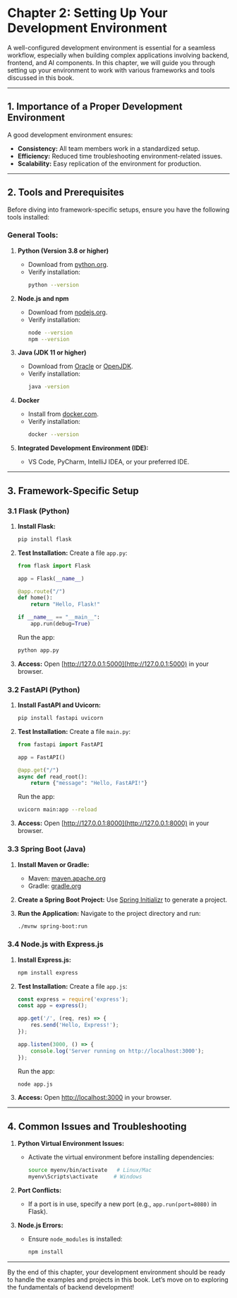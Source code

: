 
# Chapter 2: Setting Up Your Development Environment

A well-configured development environment is essential for a seamless workflow, especially when building complex applications involving backend, frontend, and AI components. In this chapter, we will guide you through setting up your environment to work with various frameworks and tools discussed in this book.

---

## 1. Importance of a Proper Development Environment

A good development environment ensures:
- **Consistency:** All team members work in a standardized setup.
- **Efficiency:** Reduced time troubleshooting environment-related issues.
- **Scalability:** Easy replication of the environment for production.

---

## 2. Tools and Prerequisites

Before diving into framework-specific setups, ensure you have the following tools installed:

### General Tools:
1. **Python (Version 3.8 or higher)**
   - Download from [python.org](https://www.python.org/).
   - Verify installation:
     ```bash
     python --version
     ```

2. **Node.js and npm**
   - Download from [nodejs.org](https://nodejs.org/).
   - Verify installation:
     ```bash
     node --version
     npm --version
     ```

3. **Java (JDK 11 or higher)**
   - Download from [Oracle](https://www.oracle.com/java/technologies/javase-downloads.html) or [OpenJDK](https://openjdk.org/).
   - Verify installation:
     ```bash
     java -version
     ```

4. **Docker**
   - Install from [docker.com](https://www.docker.com/).
   - Verify installation:
     ```bash
     docker --version
     ```

5. **Integrated Development Environment (IDE):**
   - VS Code, PyCharm, IntelliJ IDEA, or your preferred IDE.

---

## 3. Framework-Specific Setup

### **3.1 Flask (Python)**
1. **Install Flask:**
   ```bash
   pip install flask
   ```
2. **Test Installation:**
   Create a file `app.py`:
   ```python
   from flask import Flask

   app = Flask(__name__)

   @app.route("/")
   def home():
       return "Hello, Flask!"

   if __name__ == "__main__":
       app.run(debug=True)
   ```
   Run the app:
   ```bash
   python app.py
   ```
3. **Access:**
   Open [http://127.0.0.1:5000](http://127.0.0.1:5000) in your browser.

### **3.2 FastAPI (Python)**
1. **Install FastAPI and Uvicorn:**
   ```bash
   pip install fastapi uvicorn
   ```
2. **Test Installation:**
   Create a file `main.py`:
   ```python
   from fastapi import FastAPI

   app = FastAPI()

   @app.get("/")
   async def read_root():
       return {"message": "Hello, FastAPI!"}
   ```
   Run the app:
   ```bash
   uvicorn main:app --reload
   ```
3. **Access:**
   Open [http://127.0.0.1:8000](http://127.0.0.1:8000) in your browser.

### **3.3 Spring Boot (Java)**
1. **Install Maven or Gradle:**
   - Maven: [maven.apache.org](https://maven.apache.org/)
   - Gradle: [gradle.org](https://gradle.org/)

2. **Create a Spring Boot Project:**
   Use [Spring Initializr](https://start.spring.io/) to generate a project.

3. **Run the Application:**
   Navigate to the project directory and run:
   ```bash
   ./mvnw spring-boot:run
   ```

### **3.4 Node.js with Express.js**
1. **Install Express.js:**
   ```bash
   npm install express
   ```
2. **Test Installation:**
   Create a file `app.js`:
   ```javascript
   const express = require('express');
   const app = express();

   app.get('/', (req, res) => {
       res.send('Hello, Express!');
   });

   app.listen(3000, () => {
       console.log('Server running on http://localhost:3000');
   });
   ```
   Run the app:
   ```bash
   node app.js
   ```
3. **Access:**
   Open [http://localhost:3000](http://localhost:3000) in your browser.

---

## 4. Common Issues and Troubleshooting

1. **Python Virtual Environment Issues:**
   - Activate the virtual environment before installing dependencies:
     ```bash
     source myenv/bin/activate   # Linux/Mac
     myenv\Scripts\activate     # Windows
     ```

2. **Port Conflicts:**
   - If a port is in use, specify a new port (e.g., `app.run(port=8080)` in Flask).

3. **Node.js Errors:**
   - Ensure `node_modules` is installed:
     ```bash
     npm install
     ```

---

By the end of this chapter, your development environment should be ready to handle the examples and projects in this book. Let’s move on to exploring the fundamentals of backend development!
